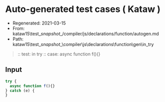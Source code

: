 # Auto-generated test cases ( Kataw )
- Regenerated: 2021-03-15
- From: kataw15\test\__snapshot__/compiler/js/declarations/function/autogen.md
- Path: kataw15\test\__snapshot__\compiler\js\declarations\function\gen\in_try
> :: test: in try
> :: case: async function f(){}
## Input

`````js
try {
  async function f(){}
} catch (e) {
}
`````
